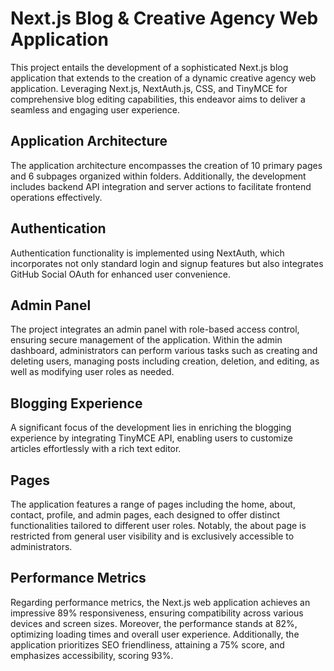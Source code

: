 # Next.js Blog & Creative Agency Web Application

This project entails the development of a sophisticated Next.js blog application that extends to the creation of a dynamic creative agency web application. Leveraging Next.js, NextAuth.js, CSS, and TinyMCE for comprehensive blog editing capabilities, this endeavor aims to deliver a seamless and engaging user experience.

## Application Architecture

The application architecture encompasses the creation of 10 primary pages and 6 subpages organized within folders. Additionally, the development includes backend API integration and server actions to facilitate frontend operations effectively.

## Authentication

Authentication functionality is implemented using NextAuth, which incorporates not only standard login and signup features but also integrates GitHub Social OAuth for enhanced user convenience.

## Admin Panel

The project integrates an admin panel with role-based access control, ensuring secure management of the application. Within the admin dashboard, administrators can perform various tasks such as creating and deleting users, managing posts including creation, deletion, and editing, as well as modifying user roles as needed.

## Blogging Experience

A significant focus of the development lies in enriching the blogging experience by integrating TinyMCE API, enabling users to customize articles effortlessly with a rich text editor.

## Pages

The application features a range of pages including the home, about, contact, profile, and admin pages, each designed to offer distinct functionalities tailored to different user roles. Notably, the about page is restricted from general user visibility and is exclusively accessible to administrators.

## Performance Metrics

Regarding performance metrics, the Next.js web application achieves an impressive 89% responsiveness, ensuring compatibility across various devices and screen sizes. Moreover, the performance stands at 82%, optimizing loading times and overall user experience. Additionally, the application prioritizes SEO friendliness, attaining a 75% score, and emphasizes accessibility, scoring 93%.
